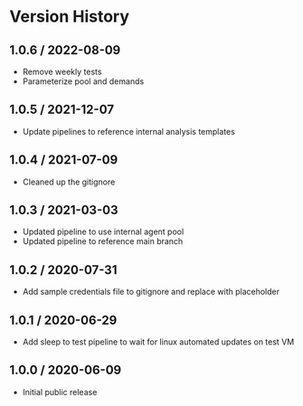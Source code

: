 # Version History

## 1.0.6 / 2022-08-09

- Remove weekly tests
- Parameterize pool and demands

## 1.0.5 / 2021-12-07

- Update pipelines to reference internal analysis templates
  
## 1.0.4 / 2021-07-09

- Cleaned up the gitignore

## 1.0.3 / 2021-03-03

- Updated pipeline to use internal agent pool
- Updated pipeline to reference main branch

## 1.0.2 / 2020-07-31

- Add sample credentials file to gitignore and replace with placeholder

## 1.0.1 / 2020-06-29

- Add sleep to test pipeline to wait for linux automated updates on test VM

## 1.0.0 / 2020-06-09

- Initial public release
